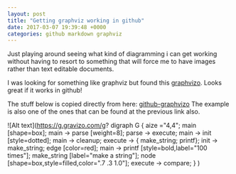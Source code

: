 ```yaml
---
layout: post
title: "Getting graphviz working in github"
date: 2017-03-07 19:39:48 +0000
categories: github markdown graphviz
---
```


Just playing around seeing what kind of diagramming i can get working without
having to resort to something that will force me to have images rather than
text editable documents.

I was looking for something like graphviz but found this [graphvizo]. Looks great
if it works in github!

The stuff below is copied directly from here: [github-graphvizo]
The example is also one of the ones that can be found at the previous link also.


![Alt text](https://g.gravizo.com/g?
  digraph G {
    aize ="4,4";
    main [shape=box];
    main -> parse [weight=8];
    parse -> execute;
    main -> init [style=dotted];
    main -> cleanup;
    execute -> { make_string; printf};
    init -> make_string;
    edge [color=red];
    main -> printf [style=bold,label="100 times"];
    make_string [label="make a string"];
    node [shape=box,style=filled,color=".7 .3 1.0"];
    execute -> compare;
  }
)

[graphvizo]: [https://g.gravizo.com/]
[github-graphvizo]: [https://github.com/TLmaK0/gravizo]
